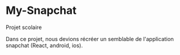 # My-Snapchat
Projet scolaire

Dans ce projet, nous devions récréer un semblable de l'application snapchat (React, android, ios). 
